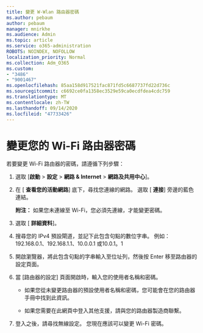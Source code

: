```yaml
---
title: 變更 W-Wlan 路由器密碼
ms.author: pebaum
author: pebaum
manager: mnirkhe
ms.audience: Admin
ms.topic: article
ms.service: o365-administration
ROBOTS: NOINDEX, NOFOLLOW
localization_priority: Normal
ms.collection: Adm_O365
ms.custom:
- "3486"
- "9001467"
ms.openlocfilehash: 85aa158d917521fac871fd5c6687737fd22d736c
ms.sourcegitcommit: c6692ce0fa1358ec3529e59ca0ecdfdea4cdc759
ms.translationtype: MT
ms.contentlocale: zh-TW
ms.lasthandoff: 09/14/2020
ms.locfileid: "47733426"
---
```

# <a name="change-your-wi-fi-router-password"></a>變更您的 Wi-Fi 路由器密碼

若要變更 Wi-Fi 路由器的密碼，請遵循下列步驟：

1. 選取 [**啟動**  >  **設定**  >  **網路 & Internet**  >  **網路及共用中心**]。

2. 在 [ **查看您的活動網路**] 底下，尋找您連線的網路。 選取 [ **連接**] 旁邊的藍色連結。<br>

   **附注：** 如果您未連線至 Wi-Fi，您必須先連線，才能變更密碼。

3. 選取 [ **詳細資料**]。

4. 搜尋您的 IPv4 預設閘道，並記下此包含句點的數位字串。 例如：192.168.0.1、192.168.1.1、10.0.0.1 或10.0.1。1

5. 開啟瀏覽器，將此包含句點的字串輸入至位址列，然後按 Enter 移至路由器的設定頁面。

6. 當 [路由器的設定] 頁面開啟時，輸入您的使用者名稱和密碼。<br>
   - 如果您從未變更路由器的預設使用者名稱和密碼，您可能會在您的路由器手冊中找到此資訊。

   - 如果您需要在此網頁中登入其他支援，請與您的路由器製造商聯繫。

7. 登入之後，請尋找無線設定。 您現在應該可以變更 Wi-Fi 密碼。
